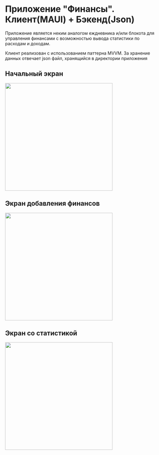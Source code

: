 <div>
  <h1>Приложение "Финансы". Клиент(MAUI) + Бэкенд(Json)</h1>
  <p>Приложение является неким аналогом еждневника и/или блокота для управления финансами с возможностью вывода статистики по расходам и доходам.</p>
  <p>Клиент реализован с использованием паттерна MVVM. За хранение данных отвечает json файл, хранящийся в директории приложения</p>
</div>  
<div>
  <h2>Начальный экран</h2>
  <img src="https://github.com/user-attachments/assets/0205848a-7809-45bd-a759-a9ae97d0bf4f" width="350"></img>
</div>  
<div>
  <h2>Экран добавления финансов</h2>
  <img src="https://github.com/user-attachments/assets/c5ee30c3-9a53-4074-b118-76f67067e327" width="350"></img>
</div>  
<div>
  <h2>Экран со статистикой</h2>
  <img src="https://github.com/user-attachments/assets/28e17e1a-252b-4583-ace6-eb1bf2aef7e4" width="350"></img>
</div>  
